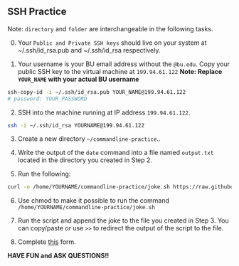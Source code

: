 ## SSH Practice

Note: `directory` and `folder` are interchangeable in the following tasks.

0. Your `Public and Private SSH keys` should live on your system at ~/.ssh/id_rsa.pub and ~/.ssh/id_rsa respectively.

1. Your username is your BU email address without the `@bu.edu`. Copy your public SSH key to the virtual machine at `199.94.61.122`
   **Note: Replace `YOUR_NAME` with your actual BU username**

```bash
ssh-copy-id -i ~/.ssh/id_rsa.pub YOUR_NAME@199.94.61.122
# password: YOUR_PASSWORD
```

2. SSH into the machine running at IP address `199.94.61.122`.

```bash
ssh -i ~/.ssh/id_rsa YOURNAME@199.94.61.122
```

3. Create a new directory `~/commandline-practice`..

4. Write the output of the `date` command into a file named `output.txt` located in the directory you created in Step 2.

5. Run the following:

```bash
curl -o /home/YOURNAME/commandline-practice/joke.sh https://raw.githubusercontent.com/DS219/spark-seprep/main/joke.sh
```

6. Use chmod to make it possible to run the command `/home/YOURNAME/commandline-practice/joke.sh`

7. Run the script and append the joke to the file you created in Step 3. You can copy/paste _or_ use `>>` to redirect the output of the script to the file.

8. Complete [this](https://forms.gle/hNTTpmmsGC9yA22z5) form.

**HAVE FUN and ASK QUESTIONS!!**

